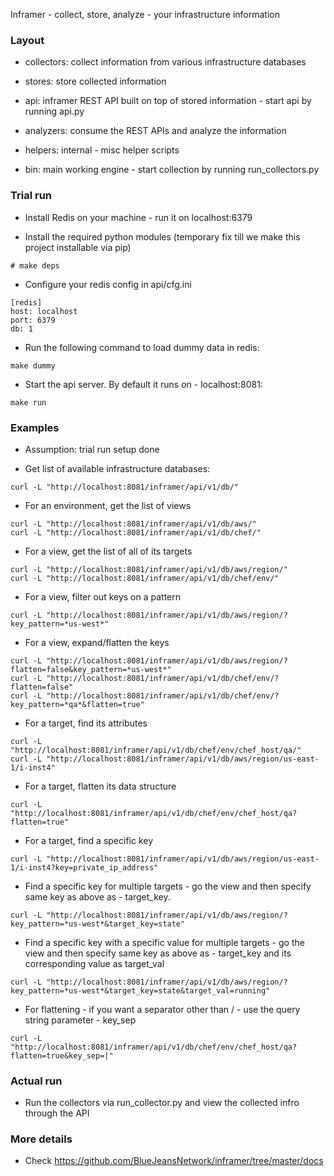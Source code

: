 Inframer - collect, store, analyze - your infrastructure information

### Layout

* collectors: collect information from various infrastructure databases

* stores: store collected information

* api: inframer REST API built on top of stored information - start api by running api.py

* analyzers: consume the REST APIs and analyze the information

* helpers: internal - misc helper scripts

* bin: main working engine - start collection by running run\_collectors.py

### Trial run

* Install Redis on your machine - run it on localhost:6379

* Install the required python modules (temporary fix till we make this project installable via pip)

```
# make deps
```


* Configure your redis config in api/cfg.ini 

```
[redis]
host: localhost
port: 6379
db: 1
```

* Run the following command to load dummy data in redis:

```
make dummy
```

* Start the api server. By default it runs on - localhost:8081:

```
make run
```

### Examples

* Assumption: trial run setup done

* Get list of available infrastructure databases:

```
curl -L "http://localhost:8081/inframer/api/v1/db/"
```

* For an environment, get the list of views

```
curl -L "http://localhost:8081/inframer/api/v1/db/aws/"
curl -L "http://localhost:8081/inframer/api/v1/db/chef/"
```

* For a view, get the list of all of its targets

```
curl -L "http://localhost:8081/inframer/api/v1/db/aws/region/"
curl -L "http://localhost:8081/inframer/api/v1/db/chef/env/"
```

* For a view, filter out keys on a pattern

```
curl -L "http://localhost:8081/inframer/api/v1/db/aws/region/?key_pattern=*us-west*"
```

* For a view, expand/flatten the keys

```
curl -L "http://localhost:8081/inframer/api/v1/db/aws/region/?flatten=false&key_pattern=*us-west*"
curl -L "http://localhost:8081/inframer/api/v1/db/chef/env/?flatten=false"
curl -L "http://localhost:8081/inframer/api/v1/db/chef/env/?key_pattern=*qa*&flatten=true"
```

* For a target, find its attributes

```
curl -L "http://localhost:8081/inframer/api/v1/db/chef/env/chef_host/qa/"
curl -L "http://localhost:8081/inframer/api/v1/db/aws/region/us-east-1/i-inst4"
```

* For a target, flatten its data structure

```
curl -L "http://localhost:8081/inframer/api/v1/db/chef/env/chef_host/qa?flatten=true"
```

* For a target, find a specific key

```
curl -L "http://localhost:8081/inframer/api/v1/db/aws/region/us-east-1/i-inst4?key=private_ip_address"
```

* Find a specific key for multiple targets - go the view and then specify same key as above as - target\_key.

```
curl -L "http://localhost:8081/inframer/api/v1/db/aws/region/?key_pattern=*us-west*&target_key=state"
```

* Find a specific key with a specific value for multiple targets - go the view and then specify same key as above as - target\_key
and its corresponding value as target\_val
```
curl -L "http://localhost:8081/inframer/api/v1/db/aws/region/?key_pattern=*us-west*&target_key=state&target_val=running"
```

* For flattening - if you want a separator other than / - use the query string parameter - key\_sep

```
curl -L "http://localhost:8081/inframer/api/v1/db/chef/env/chef_host/qa?flatten=true&key_sep=|"
```

### Actual run

* Run the collectors via run_collector.py and view the collected infro through the API

### More details

* Check https://github.com/BlueJeansNetwork/inframer/tree/master/docs
